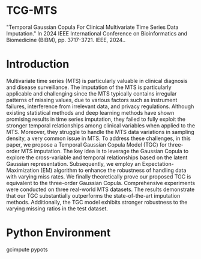 # TCG-MTS
"Temporal Gaussian Copula For Clinical Multivariate Time Series Data Imputation." In 2024 IEEE International Conference on Bioinformatics and Biomedicine (BIBM), pp. 3717-3721. IEEE, 2024..
# Introduction
Multivariate time series (MTS) is particularly valuable in clinical diagnosis and disease surveillance. The imputation of the MTS is particularly applicable and challenging since the MTS typically contains irregular patterns of missing values, due to various factors such as instrument failures, interference from irrelevant data, and privacy regulations. Although existing statistical methods and deep learning methods have shown promising results in time series imputation, they failed to fully exploit the stronger temporal relationships among clinical variables when applied to the MTS. Moreover, they struggle to handle the MTS data variations in sampling density, a very common issue in MTS. To address these challenges, in this paper, we propose a Temporal Gaussian Copula Model (TGC) for three-order MTS imputation. The key idea is to leverage the Gaussian Copula to explore the cross-variable and temporal relationships based on the latent Gaussian representation. 
Subsequently, we employ an Expectation-Maximization (EM) algorithm to enhance the robustness of handling data with varying miss rates.  We finally theoretically prove our proposed TGC is equivalent to the three-order Gaussian Copula. Comprehensive experiments were conducted on three real-world MTS datasets. The results demonstrate that our TGC substantially outperforms the state-of-the-art imputation methods. Additionally, the TGC model exhibits stronger robustness to the varying missing ratios in the test dataset.
# Python Environment
gcimpute
pypots

